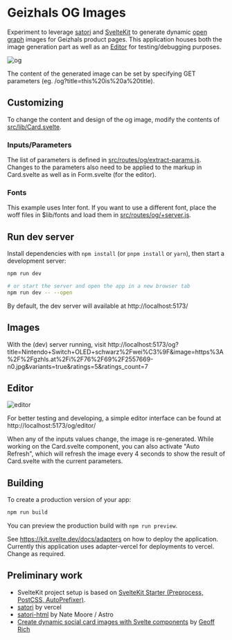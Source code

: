 # Geizhals OG Images

Experiment to leverage [satori](https://github.com/vercel/satori) and [SvelteKit](https://kit.svelte.dev/) to generate dynamic [open graph](https://ogp.me/) images for Geizhals product pages. This application houses both the image generation part as well as an [Editor](#editor) for testing/debugging purposes.

![og](https://user-images.githubusercontent.com/465547/212314944-0298eb64-5330-419a-8bf3-d2195a26ee63.png)

The content of the generated image can be set by specifying GET parameters (eg. /og?title=this%20is%20a%20title).

## Customizing

To change the content and design of the og image, modify the contents of [src/lib/Card.svelte](./src/lib/Card.svelte).

### Inputs/Parameters

The list of parameters is defined in [src/routes/og/extract-params.js](./src/routes/og/extract-params.js). Changes to the parameters also need to be applied to the markup in Card.svelte as well as in Form.svelte (for the editor).

### Fonts

This example uses Inter font. If you want to use a different font, place the woff files in $lib/fonts and load them in [src/routes/og/+server.js](./src/routes/og/+server.js).


## Run dev server

Install dependencies with `npm install` (or `pnpm install` or `yarn`), then start a development server:

```bash
npm run dev

# or start the server and open the app in a new browser tab
npm run dev -- --open
```

By default, the dev server will available at http://localhost:5173/

## Images

With the (dev) server running, visit http://localhost:5173/og?title=Nintendo+Switch+OLED+schwarz%2Fwei%C3%9F&image=https%3A%2F%2Fgzhls.at%2Fi%2F76%2F69%2F2557669-n0.jpg&variants=true&ratings=5&ratings_count=7

## Editor

![editor](https://user-images.githubusercontent.com/465547/212315043-3659cee8-4ce3-4d26-9012-850a37094699.png)

For better testing and developing, a simple editor interface can be found at http://localhost:5173/og/editor/

When any of the inputs values change, the image is re-generated. While working on the Card.svelte component, you can also activate "Auto Refresh", which will refresh the image every 4 seconds to show the result of Card.svelte with the current parameters.

## Building

To create a production version of your app:

```bash
npm run build
```

You can preview the production build with `npm run preview`.

See https://kit.svelte.dev/docs/adapters on how to deploy the application. Currently this application uses adapter-vercel for deployments to vercel. Change as required.

## Preliminary work

- SvelteKit project setup is based on [SvelteKit Starter (Preprocess, PostCSS, AutoPrefixer)](https://stackblitz.com/edit/sveltejs-kit-template-default-stn1sy).
- [satori](https://github.com/vercel/satori) by vercel
- [satori-html](https://github.com/natemoo-re/satori-html) by Nate Moore / Astro
- [Create dynamic social card images with Svelte components](https://geoffrich.net/posts/svelte-social-image/) by [Geoff Rich](https://geoffrich.net/)

